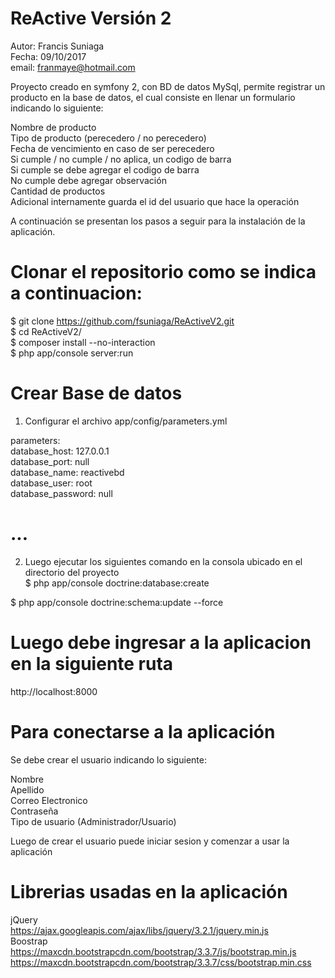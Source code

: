 ReActive Versión 2
============

Autor: Francis Suniaga <br>
Fecha: 09/10/2017 <br>
email: franmaye@hotmail.com <br>

Proyecto creado en symfony 2, con BD de datos MySql, permite registrar un producto en la base de datos, el cual consiste en llenar un formulario indicando lo siguiente: <br>

Nombre de producto <br>
Tipo de producto (perecedero / no perecedero) <br>
Fecha de vencimiento en caso de ser perecedero <br>
Si cumple / no cumple / no aplica, un codigo de barra <br>
Si cumple se debe agregar el codigo de barra <br>
No cumple debe agregar observación <br>
Cantidad de productos <br>
Adicional internamente guarda el id del usuario que hace la operación <br>

A continuación se presentan los pasos a seguir para la instalación de la aplicación. <br>

Clonar el repositorio como se indica a continuacion:
===================================================
$ git clone https://github.com/fsuniaga/ReActiveV2.git <br>
$ cd ReActiveV2/ <br>
$ composer install --no-interaction <br>
$ php app/console server:run <br>


Crear Base de datos
=======================
1. Configurar el archivo app/config/parameters.yml  

parameters: <br> 
    database_host: 127.0.0.1 <br> 
    database_port: null <br> 
    database_name: reactivebd <br> 
    database_user: root <br> 
    database_password: null <br> 
    
# ...

2. Luego ejecutar los siguientes comando en la consola ubicado en el directorio del proyecto <br>
$ php app/console doctrine:database:create <br> 

$ php app/console doctrine:schema:update --force <br> 


Luego debe ingresar a la aplicacion en la siguiente ruta
=======================================================
http://localhost:8000 <br>


Para conectarse a la aplicación 
=================================================
Se debe crear el usuario indicando lo siguiente: <br>

Nombre <br>
Apellido <br>
Correo Electronico <br>
Contraseña <br>
Tipo de usuario (Administrador/Usuario) <br>

Luego de crear el usuario puede iniciar sesion y comenzar a usar la aplicación <br>


Librerias usadas en la aplicación
=================================================
jQuery <br>
    https://ajax.googleapis.com/ajax/libs/jquery/3.2.1/jquery.min.js <br>
Boostrap <br>
    https://maxcdn.bootstrapcdn.com/bootstrap/3.3.7/js/bootstrap.min.js <br>
    https://maxcdn.bootstrapcdn.com/bootstrap/3.3.7/css/bootstrap.min.css <br>
